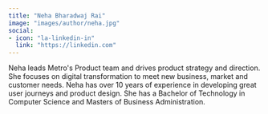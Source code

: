 ```yaml
---
title: "Neha Bharadwaj Rai"
image: "images/author/neha.jpg"
social:
- icon: "la-linkedin-in"
  link: "https://linkedin.com"
---
```


Neha leads Metro's Product team and drives product strategy and direction. She focuses on digital transformation to meet new business, market and customer needs. Neha has over 10 years of experience in developing great user journeys and product design. She has a Bachelor of Technology in Computer Science and Masters of Business Administration.